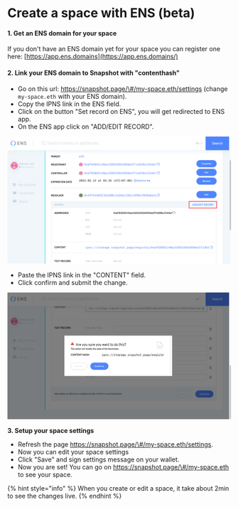# Create a space with ENS \(beta\)

#### 1. Get an ENS domain for your space

If you don't have an ENS domain yet for your space you can register one here: [https://app.ens.domains](https://app.ens.domains/)

#### 2. Link your ENS domain to Snapshot with "contenthash"

* Go on this url: https://snapshot.page/\#/my-space.eth/settings \(change `my-space.eth` with your ENS domain\).
* Copy the IPNS link in the ENS field.
* Click on the button "Set record on ENS", you will get redirected to ENS app.
* On the ENS app click on "ADD/EDIT RECORD".

![](../.gitbook/assets/image%20%283%29.png)

* Paste the IPNS link in the "CONTENT" field.
* Click confirm and submit the change.

![](../.gitbook/assets/image%20%285%29.png)

**3. Setup your space settings**

* Refresh the page https://snapshot.page/\#/my-space.eth/settings.
* Now you can edit your space settings
* Click "Save" and sign settings message on your wallet.
* Now you are set! You can go on https://snapshot.page/\#/my-space.eth to see your space.

{% hint style="info" %}
When you create or edit a space, it take about 2min to see the changes live.
{% endhint %}

